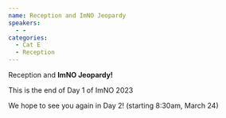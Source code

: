 ```yaml
---
name: Reception and ImNO Jeopardy
speakers:
  - -
categories:
  - Cat E
  - Reception
---
```


Reception and **ImNO Jeopardy!**

This is the end of Day 1 of ImNO 2023

We hope to see you again in Day 2! (starting 8:30am, March 24)
